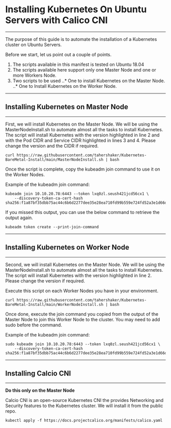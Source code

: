 # Installing Kubernetes On Ubuntu Servers with Calico CNI
---
The purpose of this guide is to automate the installation of a Kubernetes cluster on Ubuntu Servers.

Before we start, let us point out a couple of points.
1. The scripts available in this manifest is tested on Ubuntu 18.04
2. The scripts available here support only one Master Node and one or more Workers Node.
3. Two scripts to be used
..* One to install Kubernetes on the Master Node.
..* One to Install Kubernetes on the Worker Node.

---

## Installing Kubernetes on Master Node
---
First, we will install Kubernetes on the Master Node. We will be using the MasterNodeInstall.sh to automate almost all the tasks to install Kubernetes.
The script will install Kubernetes with the version highlighted in line 2 and with the Pod CIDR and Service CIDR highlighted in lines 3 and 4. Please change the version and the CIDR if required.

```
curl https://raw.githubusercontent.com/tahershaker/Kubernetes-BareMetal-Install/main/MasterNodeInstall.sh | bash
```

Once the script is complete, copy the kubeadm join command to use it on the Worker Nodes. 

Example of the kubeadm join command:

```
kubeadm join 10.10.20.78:6443 --token lxq0zl.seush421jcd56cx1 \
    --discovery-token-ca-cert-hash sha256:f1a87bf35dbb75ac44c6b6d2277dee35e28ea710fd99b559e724fd52a3e1d66d
```

If you missed this output, you can use the below command to retrieve the output again.
```
kubeadm token create --print-join-command
```

---

## Installing Kubernetes on Worker Node
---
Second, we will install Kubernetes on the Master Node. We will be using the MasterNodeInstall.sh to automate almost all the tasks to install Kubernetes.
The script will install Kubernetes with the version highlighted in line 2. Please change the version if required. 


Execute this script on each Worker Nodes you have in your environment.

```
curl https://raw.githubusercontent.com/tahershaker/Kubernetes-BareMetal-Install/main/WorkerNodeInstall.sh | bash
```

Once done, execute the join command you copied from the output of the Master Node to join this Worker Node to the cluster. You may need to add sudo before the command. 

Example of the kubeadm join command:

```
sudo kubeadm join 10.10.20.78:6443 --token lxq0zl.seush421jcd56cx1 \
    --discovery-token-ca-cert-hash sha256:f1a87bf35dbb75ac44c6b6d2277dee35e28ea710fd99b559e724fd52a3e1d66d
```

---

## Installing Calcio CNI
---
**Do this only on the Master Node**
  
  
Calcio CNI is an open-source Kubernetes CNI the provides Networking and Security features to the Kubernetes cluster. We will install it from the public repo.
```
kubectl apply -f https://docs.projectcalico.org/manifests/calico.yaml
```
